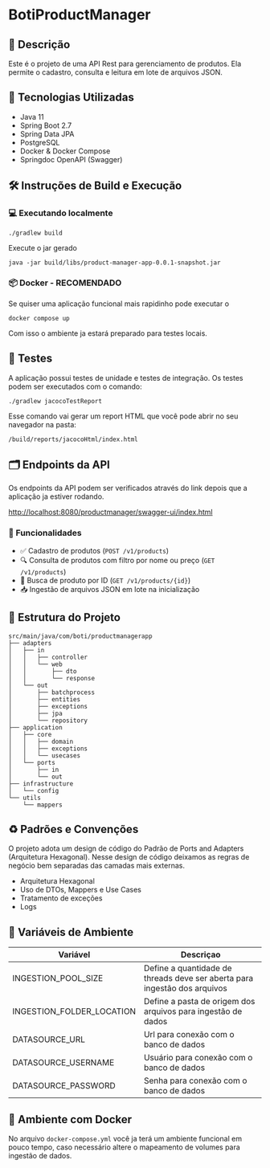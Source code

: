 # BotiProductManager

## 📌 Descrição
Este é o projeto de uma API Rest para gerenciamento de produtos. Ela permite o cadastro, consulta e leitura em lote de arquivos JSON.

## 🧱 Tecnologias Utilizadas
- Java 11
- Spring Boot 2.7
- Spring Data JPA
- PostgreSQL
- Docker & Docker Compose
- Springdoc OpenAPI (Swagger)

## 🛠️ Instruções de Build e Execução
### 💻 Executando localmente
```
./gradlew build
```
Execute o jar gerado
```
java -jar build/libs/product-manager-app-0.0.1-snapshot.jar
```
### 📦 Docker - RECOMENDADO
Se quiser uma aplicação funcional mais rapidinho pode executar o
```
docker compose up
```
Com isso o ambiente ja estará preparado para testes locais.

## 🧪 Testes
A aplicação possui testes de unidade e testes de integração.
Os testes podem ser executados com o comando:
```
./gradlew jacocoTestReport
```
Esse comando vai gerar um report HTML que você pode abrir no seu navegador na pasta:
```
/build/reports/jacocoHtml/index.html
```

## 🗂️ Endpoints da API
Os endpoints da API podem ser verificados através do link depois que a aplicação ja estiver rodando.

[http://localhost:8080/productmanager/swagger-ui/index.html](http://localhost:8080/productmanager/swagger-ui/index.html)
### 🚀 Funcionalidades
- ✅ Cadastro de produtos (`POST /v1/products`)
- 🔍 Consulta de produtos com filtro por nome ou preço (`GET /v1/products`)
- 🔎 Busca de produto por ID (`GET /v1/products/{id}`)
- 📥 Ingestão de arquivos JSON em lote na inicialização

## 📁 Estrutura do Projeto
```
src/main/java/com/boti/productmanagerapp
├── adapters
│   ├── in
│   │   ├── controller
│   │   └── web
│   │       ├── dto
│   │       └── response
│   └── out
│       ├── batchprocess
│       ├── entities
│       ├── exceptions
│       ├── jpa
│       └── repository
├── application
│   ├── core
│   │   ├── domain
│   │   ├── exceptions
│   │   └── usecases
│   └── ports
│       ├── in
│       └── out
├── infrastructure
│   └── config
└── utils
    └── mappers
```
## ♻️ Padrões e Convenções

O projeto adota um design de código do Padrão de Ports and Adapters (Arquitetura Hexagonal).
Nesse design de código deixamos as regras de negócio bem separadas das camadas mais externas.

- Arquitetura Hexagonal
- Uso de DTOs, Mappers e Use Cases
- Tratamento de exceções
- Logs

## 🧩 Variáveis de Ambiente
|Variável|Descriçao|
|-------------------|-----------------------------------------------------------------------|
|INGESTION_POOL_SIZE| Define a quantidade de threads deve ser aberta para ingestão dos arquivos|
|INGESTION_FOLDER_LOCATION|Define a pasta de origem dos arquivos para ingestão de dados|
|DATASOURCE_URL| Url para conexão com o banco de dados|
|DATASOURCE_USERNAME| Usuário para conexão com o banco de dados|
|DATASOURCE_PASSWORD| Senha para conexão com o banco de dados|

## 🐳 Ambiente com Docker
No arquivo `docker-compose.yml` você ja terá um ambiente funcional em pouco tempo, caso necessário altere o mapeamento de volumes para ingestão de dados.